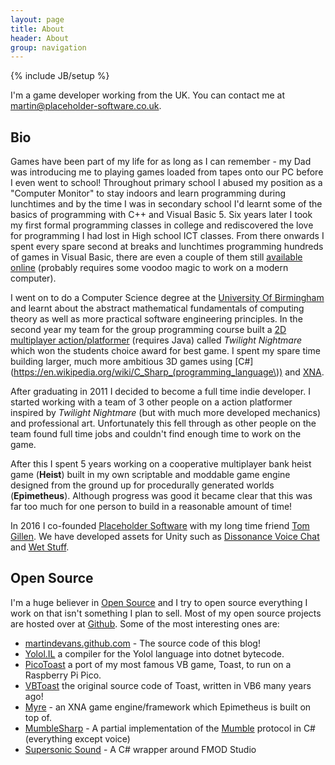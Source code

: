 ```yaml
---
layout: page
title: About 
header: About
group: navigation
---
```

{% include JB/setup %}

I'm a game developer working from the UK. You can contact me at <a href="mailto:martin@placeholder-software.co.uk">martin@placeholder-software.co.uk</a>.

## Bio

Games have been part of my life for as long as I can remember - my Dad was introducing me to playing games loaded from tapes onto our PC before I even went to school! Throughout primary school I abused my position as a "Computer Monitor" to stay indoors and learn programming during lunchtimes and by the time I was in secondary school I'd learnt some of the basics of programming with C++ and Visual Basic 5. Six years later I took my first formal programming classes in college and rediscovered the love for programming I had lost in High school ICT classes. From there onwards I spent every spare second at breaks and lunchtimes programming hundreds of games in Visual Basic, there are even a couple of them still [available](https://static.placeholder-software.co.uk/AsteroidsII.zip) [online](https://static.placeholder-software.co.uk/Platformer.rar) (probably requires some voodoo magic to work on a modern computer).

I went on to do a Computer Science degree at the [University Of Birmingham](https://www.cs.bham.ac.uk/) and learnt about the abstract mathematical fundamentals of computing theory as well as more practical software engineering principles. In the second year my team for the group programming course built a [2D multiplayer action/platformer](http://static.placeholder-software.co.uk/TwilightNightmare.rar) (requires Java) called *Twilight Nightmare* which won the students choice award for best game. I spent my spare time building larger, much more ambitious 3D games using [C#](https://en.wikipedia.org/wiki/C_Sharp_(programming_language\)) and [XNA](https://en.wikipedia.org/wiki/Microsoft_XNA).

After graduating in 2011 I decided to become a full time indie developer. I started working with a team of 3 other people on a action platformer inspired by *Twilight Nightmare* (but with much more developed mechanics) and professional art. Unfortunately this fell through as other people on the team found full time jobs and couldn't find enough time to work on the game.

After this I spent 5 years working on a cooperative multiplayer bank heist game (**Heist**) built in my own scriptable and moddable game engine designed from the ground up for procedurally generated worlds (**Epimetheus**). Although progress was good it became clear that this was far too much for one person to build in a reasonable amount of time!

In 2016 I co-founded [Placeholder Software](https://placeholder-software.co.uk/) with my long time friend [Tom Gillen](https://github.com/TomGillen). We have developed assets for Unity such as [Dissonance Voice Chat](https://www.assetstore.unity3d.com/#!/content/70078?aid=1100lJ2J) and [Wet Stuff](https://assetstore.unity.com/packages/tools/particles-effects/wet-stuff-118969?aid=1100lJ2J).

## Open Source

I'm a huge believer in [Open Source](https://en.wikipedia.org/wiki/Open_source) and I try to open source everything I work on that isn't something I plan to sell. Most of my open source projects are hosted over at [Github](https://github.com/martindevans?tab=repositories). Some of the most interesting ones are:

 - [martindevans.github.com](https://github.com/martindevans/martindevans.github.com) - The source code of this blog!
 - [Yolol.IL](https://github.com/martindevans/Yolol.IL) a compiler for the Yolol language into dotnet bytecode.
 - [PicoToast](https://github.com/martindevans/PicoToast) a port of my most famous VB game, Toast, to run on a Raspberry Pi Pico.
 - [VBToast](https://github.com/martindevans/VBToast) the original source code of Toast, written in VB6 many years ago!
 - [Myre](https://github.com/martindevans/Myre) - an XNA game engine/framework which Epimetheus is built on top of.
 - [MumbleSharp](https://github.com/martindevans/MumbleSharp) - A partial implementation of the [Mumble](http://mumble.sourceforge.net/) protocol in C# (everything except voice)
 - [Supersonic Sound](https://github.com/martindevans/SupersonicSound) - A C# wrapper around FMOD Studio